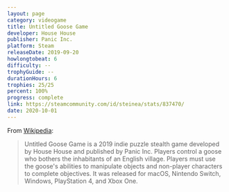 ```yaml
---
layout: page
category: videogame
title: Untitled Goose Game
developer: House House
publisher: Panic Inc.
platform: Steam
releaseDate: 2019-09-20
howlongtobeat: 6
difficulty: --
trophyGuide: --
durationHours: 6
trophies: 25/25
percent: 100%
progress: complete
link: https://steamcommunity.com/id/steinea/stats/837470/
date: 2020-10-01
---
```


From [Wikipedia](https://en.wikipedia.org/wiki/Untitled_Goose_Game):

> Untitled Goose Game is a 2019 indie puzzle stealth game developed by House House and published by Panic Inc. Players control a goose who bothers the inhabitants of an English village. Players must use the goose's abilities to manipulate objects and non-player characters to complete objectives. It was released for macOS, Nintendo Switch, Windows, PlayStation 4, and Xbox One.
